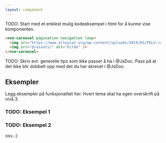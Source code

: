 ```yaml
---
layout: component
---
```


TODO: Start med et enklest mulig kodeeksempel i html for å kunne vise komponenten.
<CodeExamplePreview>

```html
<nve-carousel pagination navigation loop>
  <img src="https://www.alleycat.org/wp-content/uploads/2019/03/FELV-cat.jpg" alt="bilde" />
  <img src="@/assets/" alt="bilde" />
</nve-carousel>
```

</CodeExamplePreview>

TODO: Skriv evt. generelle tips som ikke passer å ha i @JsDoc. Pass på at det ikke blir dobbelt opp med det du har skrevet i @JsDoc.

## Eksempler

Legg eksempler på funksjonalitet her. Hvert tema skal ha egen overskrift på nivå 3.

### TODO: Eksempel 1

### TODO: Eksempel 2

osv..:)
